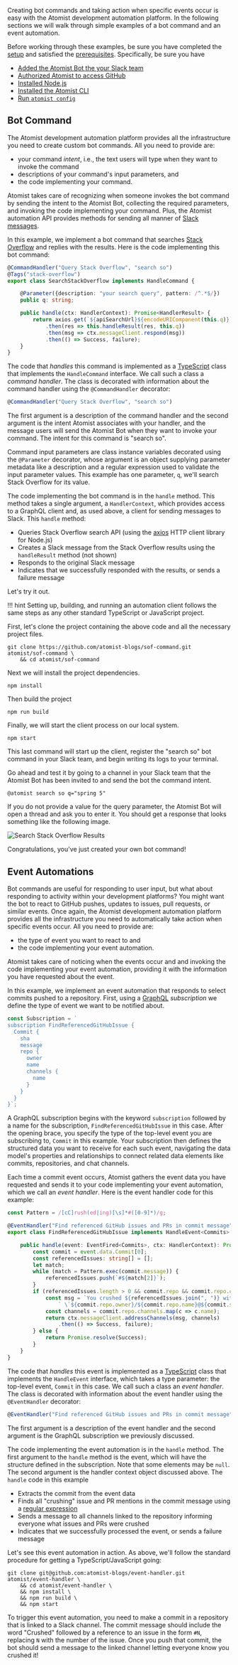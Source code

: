 Creating bot commands and taking action when specific events occur is
easy with the Atomist development automation platform.  In the
following sections we will walk through simple examples of a bot
command and an event automation.

Before working through these examples, be sure you have completed
the [setup][] and satisfied the [prerequisites][prereq].
Specifically, be sure you have

-   [Added the Atomist Bot the your Slack team][add-slack]
-   [Authorized Atomist to access GitHub][auth-github]
-   [Installed Node.js][install-node]
-   [Installed the Atomist CLI][install-cli]
-   [Run `atomist config`][atomist-config]

[setup]: ../setup/index.md (Atomist Setup)
[prereq]: prerequisites.md (Atomist Automation Prerequisites)
[add-slack]: ../setup/index.md#slack (Add Atomist to Slack)
[auth-github]: ../setup/index.md#github (Authorize Atomist in GitHub)
[install-node]: prerequisites.md#nodejs (Install Node.js)
[install-cli]: prerequisites.md#atomist-cli (Install the Atomist CLI)
[atomist-config]: prerequisites.md#github-token (Configure Atomist)

## Bot Command

The Atomist development automation platform provides all the
infrastructure you need to create custom bot commands.  All you need
to provide are:

-   your command _intent_, i.e., the text users will type when they
    want to invoke the command
-   descriptions of your command's input parameters, and
-   the code implementing your command.

Atomist takes care of recognizing when someone invokes the bot command
by sending the intent to the Atomist Bot, collecting the required
parameters, and invoking the code implementing your command.  Plus,
the Atomist automation API provides methods for sending all manner
of [Slack messages][slack].

In this example, we implement a bot command that
searches [Stack Overflow][so] and replies with the results.  Here is
the code implementing this bot command:

```typescript
@CommandHandler("Query Stack Overflow", "search so")
@Tags("stack-overflow")
export class SearchStackOverflow implements HandleCommand {

    @Parameter({description: "your search query", pattern: /^.*$/})
    public q: string;

    public handle(ctx: HandlerContext): Promise<HandlerResult> {
        return axios.get(`${apiSearchUrl}${encodeURIComponent(this.q)}`)
            .then(res => this.handleResult(res, this.q))
            .then(msg => ctx.messageClient.respond(msg))
            .then(() => Success, failure);
    }
}
```

The code that _handles_ this command is implemented as
a [TypeScript][ts] class that implements the `HandleCommand`
interface.  We call such a class a _command handler_.  The class is
decorated with information about the command handler using the
`@CommandHandler` decorator:

```typescript
@CommandHandler("Query Stack Overflow", "search so")
```

The first argument is a description of the command handler and the
second argument is the intent Atomist associates with your handler,
and the message users will send the Atomist Bot when they want to
invoke your command.  The intent for this command is "search so".

Command input parameters are class instance variables decorated using
the `@Parameter` decorator, whose argument is an object supplying
parameter metadata like a description and a regular expression used to
validate the input parameter values.  This example has one parameter,
`q`, we'll search Stack Overflow for its value.

The code implementing the bot command is in the `handle` method.  This
method takes a single argument, a `HandlerContext`, which provides
access to a GraphQL client and, as used above, a client for sending
messages to Slack.  This `handle` method:

-   Queries Stack Overflow search API (using the [axios][] HTTP client
    library for Node.js)
-   Creates a Slack message from the Stack Overflow results using the
    `handleResult` method (not shown)
-   Responds to the original Slack message
-   Indicates that we successfully responded with the results, or
    sends a failure message

Let's try it out.

!!! hint
    Setting up, building, and running an automation client follows
    the same steps as any other standard TypeScript or JavaScript
    project.

First, let's clone the project containing the above code and all the
necessary project files.

```
git clone https://github.com/atomist-blogs/sof-command.git atomist/sof-command \
    && cd atomist/sof-command
```

Next we will install the project dependencies.

```
npm install
```

Then build the project

```
npm run build
```

Finally, we will start the client process on our local system.

```
npm start
```

This last command will start up the client, register the "search so"
bot command in your Slack team, and begin writing its logs to your
terminal.

Go ahead and test it by going to a channel in your Slack team that the
Atomist Bot has been invited to and send the bot the command intent.

```
@atomist search so q="spring 5"
```

If you do not provide a value for the query parameter, the Atomist Bot
will open a thread and ask you to enter it.  You should get a response
that looks something like the following image.

![Search Stack Overflow Results](img/search-so.png)

Congratulations, you've just created your own bot command!

[slack]: slack.md (Atomist Automation Slack Messages)
[so]: https://stackoverflow.com/ (Stack Overflow)
[ts]: https://www.typescriptlang.org/ (TypeScript)
[axios]: https://www.npmjs.com/package/axios (Axios HTTP Client)

## Event Automations

Bot commands are useful for responding to user input, but what about
responding to activity within your development platforms?  You might
want the bot to react to GitHub pushes, updates to issues, pull
requests, or similar events.  Once again, the Atomist development
automation platform provides all the infrastructure you need to
automatically take action when specific events occur.  All you need to
provide are:

-   the type of event you want to react to and
-   the code implementing your event automation.

Atomist takes care of noticing when the events occur and and invoking
the code implementing your event automation, providing it with the
information you have requested about the event.

In this example, we implement an event automation that responds to
select commits pushed to a repository.  First, using a [GraphQL][gql]
_subscription_ we define the type of event we want to be notified
about.

```typescript
const Subscription = `
subscription FindReferencedGitHubIssue {
  Commit {
    sha
    message
    repo {
      owner
      name
      channels {
        name
      }
    }
  }
}`;
```

A GraphQL subscription begins with the keyword `subscription` followed
by a name for the subscription, `FindReferencedGitHubIssue` in this
case.  After the opening brace, you specify the type of the top-level
event you are subscribing to, `Commit` in this example.  Your
subscription then defines the structured data you want to receive for
each such event, navigating the data model's properties and
relationships to connect related data elements like commits,
repositories, and chat channels.

Each time a commit event occurs, Atomist gathers the event data you
have requested and sends it to your code implementing your event
automation, which we call an _event handler_.  Here is the event
handler code for this example:

```typescript
const Pattern = /[cC]rush(ed|ing)[\s]*#([0-9]*)/g;

@EventHandler("Find referenced GitHub issues and PRs in commit message", Subscription)
export class FindReferencedGitHubIssue implements HandleEvent<Commits> {

    public handle(event: EventFired<Commits>, ctx: HandlerContext): Promise<HandlerResult> {
        const commit = event.data.Commit[0];
        const referencedIssues: string[] = [];
        let match;
        while (match = Pattern.exec(commit.message)) {
            referencedIssues.push(`#${match[2]}`);
        }
        if (referencedIssues.length > 0 && commit.repo && commit.repo.channels) {
            const msg = `You crushed ${referencedIssues.join(", ")} with commit` +
                ` \`${commit.repo.owner}/${commit.repo.name}@${commit.sha.slice(0, 7)}\``;
            const channels = commit.repo.channels.map(c => c.name);
            return ctx.messageClient.addressChannels(msg, channels)
                .then(() => Success, failure);
        } else {
            return Promise.resolve(Success);
        }
    }
}
```

The code that _handles_ this event is implemented as
a [TypeScript][ts] class that implements the `HandleEvent` interface,
which takes a type parameter: the top-level event, `Commit` in this
case.  We call such a class an _event handler_.  The class is
decorated with information about the event handler using the
`@EventHandler` decorator:

```typescript
@EventHandler("Find referenced GitHub issues and PRs in commit message", Subscription)
```

The first argument is a description of the event handler and the
second argument is the GraphQL subscription we previously discussed.

The code implementing the event automation is in the `handle` method.
The first argument to the `handle` method is the event, which will
have the structure defined in the subscription.  Note that some
elements may be `null`.  The second argument is the handler context
object discussed above.  The `handle` code in this example

-   Extracts the commit from the event data
-   Finds all "crushing" issue and PR mentions in the commit message
    using a [regular expression][regex]
-   Sends a message to all channels linked to the repository informing
    everyone what issues and PRs were crushed
-   Indicates that we successfully processed the event, or sends a
    failure message

Let's see this event automation in action.  As above, we'll follow the
standard procedure for getting a TypeScript/JavaScript going:

```
git clone git@github.com:atomist-blogs/event-handler.git atomist/event-handler \
    && cd atomist/event-handler \
    && npm install \
    && npm run build \
    && npm start
```

To trigger this event automation, you need to make a commit in a
repository that is linked to a Slack channel.  The commit message
should include the word "Crushed" followed by a reference to an issue
in the form `#N`, replacing `N` with the number of the issue.  Once
you push that commit, the bot should send a message to the linked
channel letting everyone know you crushed it!


[gql]: http://graphql.org/ (GraphQL)
[regex]: https://developer.mozilla.org/en-US/docs/Web/JavaScript/Guide/Regular_Expressions (JavaScript Regular Expressions)
